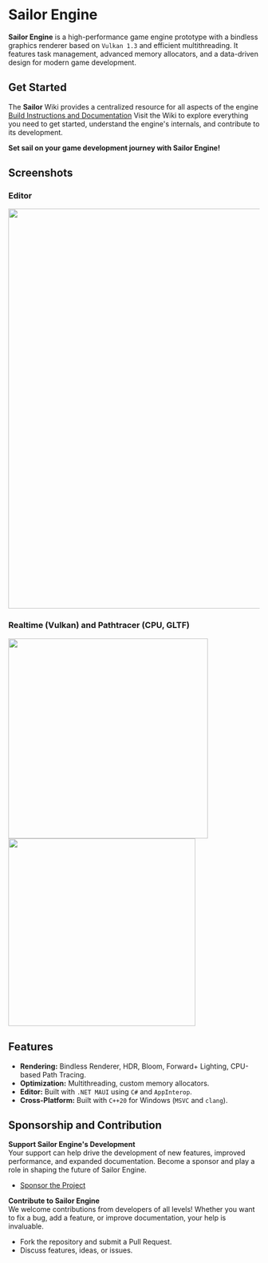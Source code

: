 # Sailor Engine

**Sailor Engine** is a high-performance game engine prototype with a bindless graphics renderer based on `Vulkan 1.3` and efficient multithreading. It features task management, advanced memory allocators, and a data-driven design for modern game development.

## Get Started

The **Sailor** Wiki provides a centralized resource for all aspects of the engine [Build Instructions and Documentation](https://github.com/aantropov/sailor/wiki)
Visit the Wiki to explore everything you need to get started, understand the engine's internals, and contribute to its development.

**Set sail on your game development journey with Sailor Engine!**

## Screenshots

### Editor
<img src="https://github.com/user-attachments/assets/fdf66abd-8b83-40e3-b881-48b950734c34" width="800" />

### Realtime (Vulkan) and Pathtracer (CPU, GLTF)
<p float="left">
  <img src="https://github.com/user-attachments/assets/4392c125-e8eb-4e7c-ae94-2fe88d80b0c2" width="400" />
  <img src="https://github.com/aantropov/sailor/assets/3637761/086c1dc0-f7f4-47a4-bd0f-d2cef4e84fd8" width="375" />
</p>

## Features

- **Rendering:** Bindless Renderer, HDR, Bloom, Forward+ Lighting, CPU-based Path Tracing.
- **Optimization:** Multithreading, custom memory allocators.
- **Editor:** Built with `.NET MAUI` using `C#` and `AppInterop`.
- **Cross-Platform:** Built with `C++20` for Windows (`MSVC` and `clang`).

## Sponsorship and Contribution

**Support Sailor Engine's Development**  
Your support can help drive the development of new features, improved performance, and expanded documentation. Become a sponsor and play a role in shaping the future of Sailor Engine.

- [Sponsor the Project](https://github.com/sponsors/aantropov)

**Contribute to Sailor Engine**  
We welcome contributions from developers of all levels! Whether you want to fix a bug, add a feature, or improve documentation, your help is invaluable.

- Fork the repository and submit a Pull Request.
- Discuss features, ideas, or issues.
